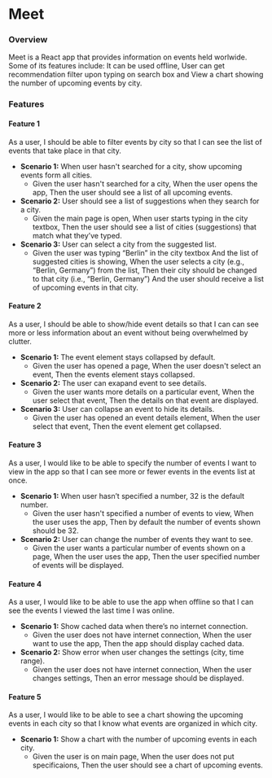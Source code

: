 # Meet
### Overview
Meet is a React app that provides information on events held worlwide. Some of its features include: It can be used offline, User can get recommendation filter upon typing on search box and View a chart showing the number of upcoming events by city.

### Features
#### Feature 1
As a user, I should be able to filter events by city so that I can see the list of events that take place in that city.
- **Scenario 1:**  When user hasn't searched for a city, show upcoming events form all cities.
   - Given the user hasn't searched for a city, When the user opens the app, Then the user should see a list of all upcoming events.
- **Scenario 2:** User should see a list of suggestions when they search for a city.
   - Given the main page is open, When user starts typing in the city textbox, Then the user should see a list of cities (suggestions) that match what they’ve typed. 
- **Scenario 3:** User can select a city from the suggested list.
   - Given the user was typing “Berlin” in the city textbox And the list of suggested cities is showing, When the user selects a city (e.g., “Berlin, Germany”) from the list, Then their city should be changed to that city (i.e., “Berlin, Germany”)
And the user should receive a list of upcoming events in that city.  
#### Feature 2
As a user, I should be able to show/hide event details so that I can can see more or less information about an event without being overwhelmed by clutter.
- **Scenario 1:**  The event element stays collapsed by default.
   - Given the user has opened a page, When the user doesn't select an event, Then the events element stays collapsed.
- **Scenario 2:**  The user can exapand event to see details.
   - Given the user wants more details on a particular event, When the user select that event, Then the details on that event are displayed.
- **Scenario 3:**  User can collapse an event to hide its details.
   - Given the user has opened an event details element, When the user select that event, Then the event element get collapsed.   
#### Feature 3
As a user, I would like to be able to specify the number of events I want to view in the app so that I can see more or fewer events in the events list at once.
- **Scenario 1:**  When user hasn’t specified a number, 32 is the default number.
   - Given the user hasn't specified a number of events to view, When the user uses the app, Then by default the number of events shown should be 32.
- **Scenario 2:**  User can change the number of events they want to see.
   - Given the user wants a particular number of events shown on a page, When the user uses the app, Then the user specified number of events will be displayed.  
#### Feature 4
As a user, I would like to be able to use the app when offline so that I can see the events I viewed the last time I was online.
- **Scenario 1:**  Show cached data when there’s no internet connection.
   - Given the user does not have internet connection, When the user want to use the app, Then the app should display cached data.
- **Scenario 2:**  Show error when user changes the settings (city, time range).
   - Given the user does not have internet connection, When the user changes settings, Then an error message should be displayed.  
#### Feature 5
As a user, I would like to be able to see a chart showing the upcoming events in each city so that I know what events are organized in which city.
- **Scenario 1:**  Show a chart with the number of upcoming events in each city.
   - Given the user is on main page, When the user does not put specificaions, Then the user should see a chart of upcoming events.   

